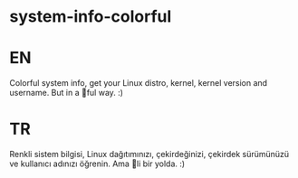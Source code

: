 # system-info-colorful

# EN
Colorful system info, get your Linux distro, kernel, kernel version and username. But in a 🌈ful way. :)

# TR
Renkli sistem bilgisi, Linux dağıtımınızı, çekirdeğinizi, çekirdek sürümünüzü ve kullanıcı adınızı öğrenin. Ama 🌈li bir yolda. :)
